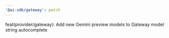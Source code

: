 ```yaml
---
'@ai-sdk/gateway': patch
---
```


feat(provider/gateway): Add new Gemini preview models to Gateway model string autocomplete
